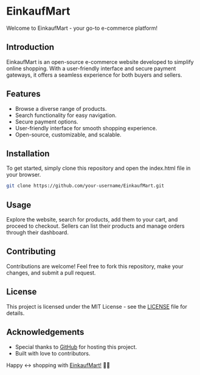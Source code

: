 # EinkaufMart

Welcome to EinkaufMart - your go-to e-commerce platform!

## Introduction

EinkaufMart is an open-source e-commerce website developed to simplify online shopping. With a user-friendly interface and secure payment gateways, it offers a seamless experience for both buyers and sellers.

## Features

- Browse a diverse range of products.
- Search functionality for easy navigation.
- Secure payment options.
- User-friendly interface for smooth shopping experience.
- Open-source, customizable, and scalable.

## Installation

To get started, simply clone this repository and open the index.html file in your browser.

```bash
git clone https://github.com/your-username/EinkaufMart.git
```

## Usage

Explore the website, search for products, add them to your cart, and proceed to checkout. Sellers can list their products and manage orders through their dashboard.

## Contributing

Contributions are welcome! Feel free to fork this repository, make your changes, and submit a pull request.

## License

This project is licensed under the MIT License - see the [LICENSE](LICENSE) file for details.

## Acknowledgements

- Special thanks to [GitHub](https://parthasarathy27.github.io/Ecommerce-Website/) for hosting this project.
- Built with love to contributors.

Happy ↔ shopping with [EinkaufMart!](https://parthasarathy27.github.io/Ecommerce-Website/) 🛒🎉
